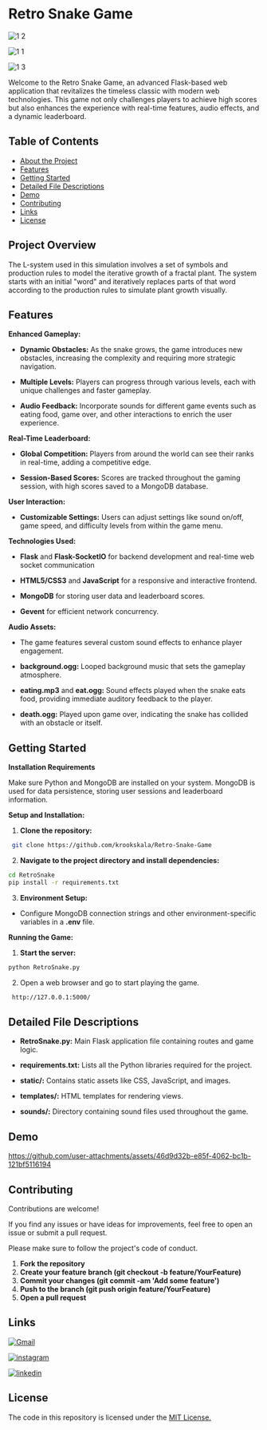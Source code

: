 
# Retro Snake Game

![1 2](https://github.com/user-attachments/assets/a072e339-9e74-4d4c-868f-c548792d6122)

![1 1](https://github.com/user-attachments/assets/3aedc0d0-b9af-4c31-9647-a87e68959f95)

![1 3](https://github.com/user-attachments/assets/e93fca2b-39e6-4549-8c2f-5417dffa6024)










Welcome to the Retro Snake Game, an advanced Flask-based web application that revitalizes the timeless classic with modern web technologies. This game not only challenges players to achieve high scores but also enhances the experience with real-time features, audio effects, and a dynamic leaderboard.
## Table of Contents

- [About the Project](#about-the-project)
- [Features](#features)
- [Getting Started](#getting-started)
- [Detailed File Descriptions](#usage)
- [Demo](#demo)
- [Contributing](#contributing)
- [Links](#links)
- [License](#license)
## Project Overview

The L-system used in this simulation involves a set of symbols and production rules to model the iterative growth of a fractal plant. The system starts with an initial "word" and iteratively replaces parts of that word according to the production rules to simulate plant growth visually.



## Features
**Enhanced Gameplay:**

- **Dynamic Obstacles:** As the snake grows, the game introduces new obstacles, increasing the complexity and requiring more strategic navigation.

- **Multiple Levels:** Players can progress through various levels, each with unique challenges and faster gameplay.

- **Audio Feedback:** Incorporate sounds for different game events such as eating food, game over, and other interactions to enrich the user experience.

**Real-Time Leaderboard:**

- **Global Competition:** Players from around the world can see their ranks in real-time, adding a competitive edge.

- **Session-Based Scores:** Scores are tracked throughout the gaming session, with high scores saved to a MongoDB database.

**User Interaction:**

- **Customizable Settings:** Users can adjust settings like sound on/off, game speed, and difficulty levels from within the game menu.

**Technologies Used:**

- **Flask** and **Flask-SocketIO** for backend development and real-time web socket communication

- **HTML5/CSS3** and **JavaScript** for a responsive and interactive frontend.

- **MongoDB** for storing user data and leaderboard scores.

- **Gevent** for efficient network concurrency.

**Audio Assets:**

- The game features several custom sound effects to enhance player engagement.

- **background.ogg:** Looped background music that sets the gameplay atmosphere.

- **eating.mp3** and **eat.ogg:** Sound effects played when the snake eats food, providing immediate auditory feedback to the player.

- **death.ogg:** Played upon game over, indicating the snake has collided with an obstacle or itself.


## Getting Started

**Installation Requirements**

Make sure Python and MongoDB are installed on your system. MongoDB is used for data persistence, storing user sessions and leaderboard information.

**Setup and Installation:**

1. **Clone the repository:**
```bash
 git clone https://github.com/krookskala/Retro-Snake-Game
```
2. **Navigate to the project directory and install dependencies:**
```bash
cd RetroSnake
pip install -r requirements.txt

```

3. **Environment Setup:**
- Configure MongoDB connection strings and other environment-specific variables in a **.env** file.

**Running the Game:**

1. **Start the server:**

```bash
python RetroSnake.py
```

2. Open a web browser and go to start playing the game.
```bash
 http://127.0.0.1:5000/ 
```
## Detailed File Descriptions
- **RetroSnake.py:** Main Flask application file containing routes and game logic.

- **requirements.txt:** Lists all the Python libraries required for the project.

- **static/:** Contains static assets like CSS, JavaScript, and images.

- **templates/:** HTML templates for rendering views.

- **sounds/:** Directory containing sound files used throughout the game.







## Demo


https://github.com/user-attachments/assets/46d9d32b-e85f-4062-bc1b-121bf5116194
## Contributing

Contributions are welcome!

If you find any issues or have ideas for improvements, feel free to open an issue or submit a pull request.

Please make sure to follow the project's code of conduct.

1. **Fork the repository**
2. **Create your feature branch (git checkout -b feature/YourFeature)**
3. **Commit your changes (git commit -am 'Add some feature')**
4. **Push to the branch (git push origin feature/YourFeature)**
5. **Open a pull request**


## Links

[![Gmail](https://img.shields.io/badge/ismailsariarslan7@gmail.com-D14836?style=for-the-badge&logo=gmail&logoColor=white)](ismailsariarslan7@gmail.com)

[![instagram](https://img.shields.io/badge/Instagram-E4405F?style=for-the-badge&logo=instagram&logoColor=white)](https://www.instagram.com/ismailsariarslan/)

[![linkedin](https://img.shields.io/badge/linkedin-0A66C2?style=for-the-badge&logo=linkedin&logoColor=white)](https://www.linkedin.com/in/ismailsariarslan/)
## License

The code in this repository is licensed under the [MIT License.](https://choosealicense.com/licenses/mit/)

